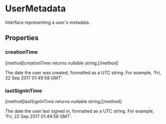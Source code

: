 # UserMetadata

Interface representing a user's metadata.

## Properties

### creationTime
[method]creationTime returns nullable string;[/method]

The date the user was created, formatted as a UTC string. For example, 'Fri, 22 Sep 2017 01:49:58 GMT'.

### lastSignInTime
[method]lastSignInTime returns nullable string;[/method]

The date the user last signed in, formatted as a UTC string. For example, 'Fri, 22 Sep 2017 01:49:58 GMT'.
